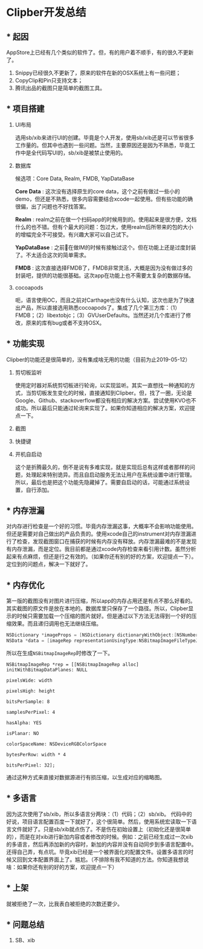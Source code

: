 # Clipber开发总结

## * 起因

AppStore上已经有几个类似的软件了。但，有的用户着不顺手，有的很久不更新了。

1. Snippy已经很久不更新了，原来的软件在新的OSX系统上有一些问题；
2. CopyClip和Pin只支持文本；
3. 腾讯出品的截图只是简单的截图工具。

## * 项目搭建

1. UI布局

    选用sb/xib来进行UI的创建。毕竟是个人开发，使用sb/xib还是可以节省很多工作量的。但其中也遇到一些问题。当然，主要原因还是因为不熟悉，毕竟工作中是全代码写UI的，sb/xib是被禁止使用的。

2. 数据库

    候选项：Core Data, Realm, FMDB, YapDataBase

    **Core Data** : 这次没有选择原生的core data，这个之前有做过一些小的demo，但还是不熟悉，很多内容需要结合xcode一起使用。但有些功能的确很偏，出了问题也不好找答案。

    **Realm** : realm之前在做一个扫码app的时候用到的。使用起来是很方便，文档什么的也不错。但有个最大的问题：包过大，使用realm后所带来的包的大小的增幅完全不可接受。有兴趣大家可以自己试下。

    **YapDataBase** : 之前在做IM的时候有接触过这个。但在功能上还是过度封装了。不太适合这次的简单需求。

    **FMDB** : 这次直接选择FMDB了，FMDB非常灵活，大概是因为没有做过多的封装吧，提供的功能很基础。这次app在功能上也不需要太复杂的数据存储。

3. cocoapods

    呃，语言使用OC，而且之前对Carthage也没有什么认知，这次也是为了快速出产品，所以直接选用熟悉cocoapods了。集成了几个第三方库：（1）FMDB；（2）libextobjc；（3）GVUserDefaults。当然还对几个库进行了修改，原来的库有bug或者不支持OSX。

## * 功能实现

Clipber的功能还是很简单的，没有集成啥无用的功能（目前为止2019-05-12）

1. 剪切板监听

    使用定时器对系统剪切板进行轮询，以实现监听。其实一直想找一种通知的方式，当剪切板发生变化的时候，直接通知到Clipber。但，找了一圈，无论是Google、Github、stackoverflow都没有相应的解决方案。尝试使用KVO也不成功。所以最后只能通过轮询来实现了。如果你知道相应的解决方案，欢迎提点一下。

2. 截图
3. 快捷键
4. 开机自启动

    这个是折腾最久的，倒不是说有多难实现，就是实现后总有这样或者那样的问题，处理起来特别诡异。而且自启动服务无法让用户在系统设置中进行管理。所以，最后也是把这个功能先隐藏掉了。需要自启动的话，可能通过系统设置，自行添加。

## * 内存泄漏

对内存进行检查是一个好的习惯。毕竟内存泄漏这事，大概率不会影响功能使用。但还是需要对自己做出的产品负责的。使用xcode自己的instrument对内存泄漏进行了检查，发现截图窗口在捕获的时候有内存没有释放。内存泄漏最难的不是发现有内存泄漏，而是定位。我目前都是通过xcode内存检查来看引用计数。虽然分析起来有点麻烦，但还是行之有效的。（如果你还有别的好的方案，欢迎提点一下）。定位到的问题点，解决一下就好了。

## * 内存优化

第一版的截图没有对图片进行压缩，所以app的内存占用还是有点不那么好看的。其实截图的原文件是放在本地的。数据库里只保存了一个路径。所以，Clipber显示的时候只需要加载一个压缩的图片就好。但是通过以下方法无法得到一个好的压缩效果。而且递归调用也无法继续压缩。
```objective-c
NSDictionary *imageProps = [NSDictionary dictionaryWithObject:[NSNumber numberWithFloat:aimRate] forKey:NSImageCompressionFactor];
NSData *data = [imageRep representationUsingType:NSBitmapImageFileTypeJPEG properties:imageProps];
```
所以在生成`NSBitmapImageRep`时修改了一下。
```
NSBitmapImageRep *rep = [[NSBitmapImageRep alloc] initWithBitmapDataPlanes: NULL 
                                                                    pixelsWide: width
                                                                    pixelsHigh: height
                                                                 bitsPerSample: 8
                                                               samplesPerPixel: 4
                                                                      hasAlpha: YES
                                                                      isPlanar: NO
                                                                colorSpaceName: NSDeviceRGBColorSpace
                                                                   bytesPerRow: width * 4
                                                                  bitsPerPixel: 32];
```
通过这种方式来直接对数据源进行有损压缩，以生成对应的缩略图。

## * 多语言

因为这次使用了sb/xib，所以多语言分两块：（1）代码；（2）sb/xib。
代码中的好说，项目语言配置百度一下就好了，这个很简单。然后，使用系统宏读取一下语言文件就好了。只是sb/xib就点伤了。不是伤在初始设置上（初始化还是很简单的），而是在对xib进行新加内容或者修改的时候。例如：之前已经生成过一次xib的多语言，然后再添加新的内容时，新加的内容并没有自动同步到多语言配置中。还得自己弄，有点坑。毕竟xib已经是一个被界面化的配置文件。设置多语言的时候又回到文本配置界面上了。尴尬。（不排除有我不知道的方法。你知道我想说啥：如果你还有别的好的方案，欢迎提点一下）

## * 上架

就被拒绝了一次，比我表白被拒绝的次数还要少。

## * 问题总结

1. SB、xib

